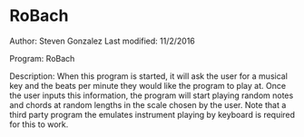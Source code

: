 # RoBach
 Author: Steven Gonzalez
 Last modified: 11/2/2016

 Program: RoBach
 
 Description: When this program is started, it will ask the user for a musical key and the beats per minute they would like
 				      the program to play at. Once the user inputs this information, the program will start playing random notes
 				      and chords at random lengths in the scale chosen by the user. Note that a third party program the emulates
 				      instrument playing by keyboard is required for this to work.
